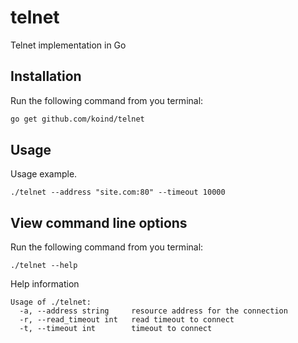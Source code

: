 # telnet
Telnet implementation in Go

## Installation

Run the following command from you terminal:

```bash
go get github.com/koind/telnet
```

## Usage

Usage example.

```
./telnet --address "site.com:80" --timeout 10000
```

## View command line options

Run the following command from you terminal:
```
./telnet --help
```

Help information

```
Usage of ./telnet:
  -a, --address string     resource address for the connection
  -r, --read_timeout int   read timeout to connect
  -t, --timeout int        timeout to connect
```